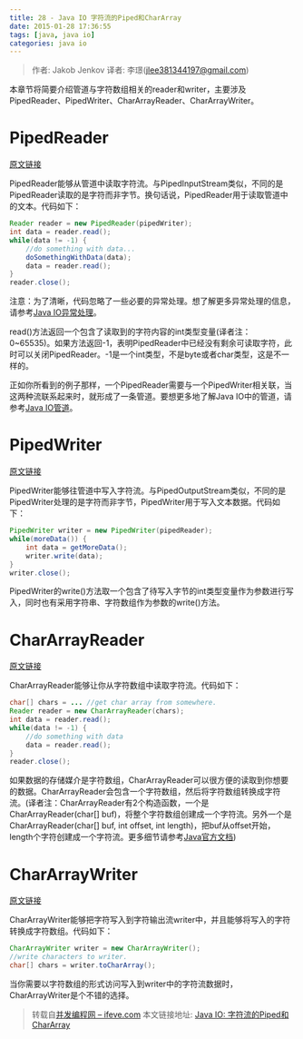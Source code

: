 ```yaml
---
title: 28 - Java IO 字符流的Piped和CharArray
date: 2015-01-28 17:36:55
tags: [java, java io]
categories: java io
---
```


> 作者: Jakob Jenkov 译者: 李璟(jlee381344197@gmail.com)

本章节将简要介绍管道与字符数组相关的reader和writer，主要涉及PipedReader、PipedWriter、CharArrayReader、CharArrayWriter。

# PipedReader
[原文链接](http://tutorials.jenkov.com/java-io/pipedreader.html)

PipedReader能够从管道中读取字符流。与PipedInputStream类似，不同的是PipedReader读取的是字符而非字节。换句话说，PipedReader用于读取管道中的文本。代码如下：

``` java
Reader reader = new PipedReader(pipedWriter);
int data = reader.read();
while(data != -1) {
    //do something with data...
    doSomethingWithData(data);
    data = reader.read();
}
reader.close();
```

注意：为了清晰，代码忽略了一些必要的异常处理。想了解更多异常处理的信息，请参考[Java IO异常处理](/2015/01/12/java-io-12-exception/)。

read()方法返回一个包含了读取到的字符内容的int类型变量(译者注：0~65535)。如果方法返回-1，表明PipedReader中已经没有剩余可读取字符，此时可以关闭PipedReader。-1是一个int类型，不是byte或者char类型，这是不一样的。

正如你所看到的例子那样，一个PipedReader需要与一个PipedWriter相关联，当这两种流联系起来时，就形成了一条管道。要想更多地了解Java IO中的管道，请参考[Java IO管道](/2015/01/04/java-io-04-pipes/)。

# PipedWriter
[原文链接](http://tutorials.jenkov.com/java-io/pipedwriter.html)

PipedWriter能够往管道中写入字符流。与PipedOutputStream类似，不同的是PipedWriter处理的是字符而非字节，PipedWriter用于写入文本数据。代码如下：

``` java
PipedWriter writer = new PipedWriter(pipedReader);
while(moreData()) {
    int data = getMoreData();
    writer.write(data);
}
writer.close();
```

PipedWriter的write()方法取一个包含了待写入字节的int类型变量作为参数进行写入，同时也有采用字符串、字符数组作为参数的write()方法。

# CharArrayReader
[原文链接](http://tutorials.jenkov.com/java-io/chararrayreader.html)

CharArrayReader能够让你从字符数组中读取字符流。代码如下：

``` java
char[] chars = ... //get char array from somewhere.
Reader reader = new CharArrayReader(chars);
int data = reader.read();
while(data != -1) {
    //do something with data
    data = reader.read();
}
reader.close();
```

如果数据的存储媒介是字符数组，CharArrayReader可以很方便的读取到你想要的数据。CharArrayReader会包含一个字符数组，然后将字符数组转换成字符流。(译者注：CharArrayReader有2个构造函数，一个是CharArrayReader(char[] buf)，将整个字符数组创建成一个字符流。另外一个是CharArrayReader(char[] buf, int offset, int length)，把buf从offset开始，length个字符创建成一个字符流。更多细节请参考[Java官方文档](http://docs.oracle.com/javase/7/docs/api/))

# CharArrayWriter
[原文链接](http://tutorials.jenkov.com/java-io/chararraywriter.html)

CharArrayWriter能够把字符写入到字符输出流writer中，并且能够将写入的字符转换成字符数组。代码如下：

``` java
CharArrayWriter writer = new CharArrayWriter();
//write characters to writer.
char[] chars = writer.toCharArray();
```

当你需要以字符数组的形式访问写入到writer中的字符流数据时，CharArrayWriter是个不错的选择。

> 转载自[并发编程网 – ifeve.com](http://ifeve.com/) 本文链接地址: [Java IO: 字符流的Piped和CharArray](http://ifeve.com/java-io-%E5%AD%97%E7%AC%A6%E6%B5%81%E7%9A%84piped%E5%92%8Cchararray/)